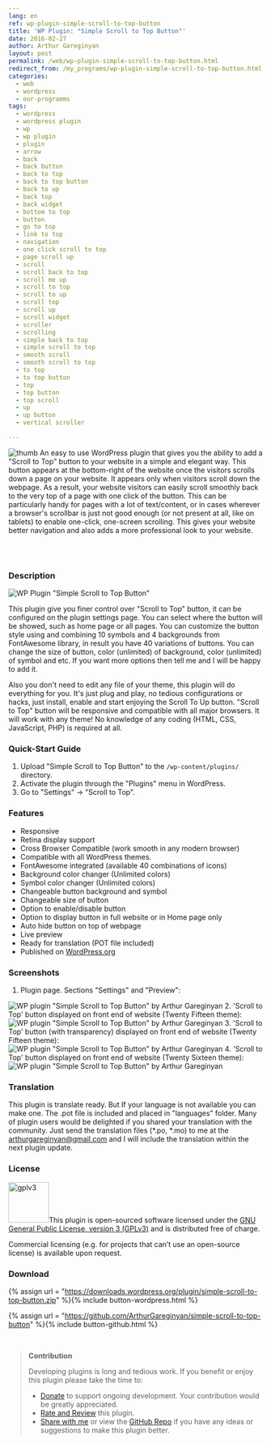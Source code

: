 ```yaml
---
lang: en
ref: wp-plugin-simple-scroll-to-top-button
title: 'WP Plugin: "Simple Scroll to Top Button"'
date: 2016-02-27
author: Arthur Gareginyan
layout: post
permalink: /web/wp-plugin-simple-scroll-to-top-button.html
redirect_from: /my_programs/wp-plugin-simple-scroll-to-top-button.html
categories:
  - web
  - wordpress
  - our-programms
tags:
  - wordpress
  - wordpress plugin
  - wp
  - wp plugin
  - plugin
  - arrow
  - back
  - back button
  - back to top
  - back to top button
  - back to up
  - back top
  - back widget
  - bottom to top
  - button
  - go to top
  - link to top
  - navigation
  - one click scroll to top
  - page scroll up
  - scroll
  - scroll back to top
  - scroll me up
  - scroll to top
  - scroll to up
  - scroll top
  - scroll up
  - scroll widget
  - scroller
  - scrolling
  - simple back to top
  - simple scroll to top
  - smooth scroll
  - smooth scroll to top
  - to top
  - to top button
  - top
  - top button
  - top scroll
  - up
  - up button
  - vertical scroller

---
```


![thumb](/images/projects/plugins/simple-scroll-to-top-button/icon.png)
An easy to use WordPress plugin that gives you the ability to add a "Scroll to Top" button to your website in a simple and elegant way. This button appears at the bottom-right of the website once the visitors scrolls down a page on your website. It appears only when visitors scroll down the webpage. As a result, your website visitors can easily scroll smoothly back to the very top of a page with one click of the button. This can be particularly handy for pages with a lot of text/content, or in cases wherever a browser's scrollbar is just not good enough (or not present at all, like on tablets) to enable one-click, one-screen scrolling. This gives your website better navigation and also adds a more professional look to your website.

<br><br>

### Description

<img src="/images/projects/plugins/simple-scroll-to-top-button/banner.png" alt="WP Plugin &quot;Simple Scroll to Top Button&quot;" />

This plugin give you finer control over "Scroll to Top" button, it can be configured on the plugin settings page. You can select where the button will be showed, such as home page or all pages. You can customize the button style using and combining 10 symbols and 4 backgrounds from FontAwesome library, in result you have 40 variations of buttons. You can change the size of button, color (unlimited) of background, color (unlimited) of symbol and etc. If you want more options then tell me and I will be happy to add it.

Also you don't need to edit any file of your theme, this plugin will do everything for you. It's just plug and play, no tedious configurations or hacks, just install, enable and start enjoying the Scroll To Up button. "Scroll to Top" button will be responsive and compatible with all major browsers. It will work with any theme! No knowledge of any coding (HTML, CSS, JavaScript, PHP) is required at all.


### Quick-Start Guide

1. Upload "Simple Scroll to Top Button" to the `/wp-content/plugins/` directory.
2. Activate the plugin through the "Plugins" menu in WordPress.
3. Go to "Settings" → "Scroll to Top".


### Features

* Responsive
* Retina display support
* Cross Browser Compatible (work smooth in any modern browser)
* Compatible with all WordPress themes.
* FontAwesome integrated (available 40 combinations of icons)
* Background color changer (Unlimited colors)
* Symbol color changer (Unlimited colors)
* Changeable button background and symbol
* Changeable size of button
* Option to enable/disable button
* Option to display button in full website or in Home page only
* Auto hide button on top of webpage
* Live preview
* Ready for translation (POT file included)
* Published on [WordPress.org](http://wordpess.org/)


### Screenshots

1. Plugin page. Sections "Settings" and "Preview":
<img src="/images/projects/plugins/simple-scroll-to-top-button/screenshot-1.png" alt="WP plugin &quot;Simple Scroll to Top Button&quot; by Arthur Gareginyan" />
2. 'Scroll to Top' button displayed on front end of website (Twenty Fifteen theme):
<img src="/images/projects/plugins/simple-scroll-to-top-button/screenshot-2.png" alt="WP plugin &quot;Simple Scroll to Top Button&quot; by Arthur Gareginyan" />
3. 'Scroll to Top' button (with transparency) displayed on front end of website (Twenty Fifteen theme):
<img src="/images/projects/plugins/simple-scroll-to-top-button/screenshot-3.png" alt="WP plugin &quot;Simple Scroll to Top Button&quot; by Arthur Gareginyan" />
4. 'Scroll to Top' button displayed on front end of website (Twenty Sixteen theme):
<img src="/images/projects/plugins/simple-scroll-to-top-button/screenshot-4.png" alt="WP plugin &quot;Simple Scroll to Top Button&quot; by Arthur Gareginyan" />


### Translation

This plugin is translate ready. But If your language is not available you can make one. The .pot file is included and placed in "languages" folder. Many of plugin users would be delighted if you shared your translation with the community. Just send the translation files (*.po, *.mo) to me at the arthurgareginyan@gmail.com and I will include the translation within the next plugin update.


### License

<img src="/images/gplv3.png" alt="gplv3" width="80" class="alignleft" style="border:none;" />This plugin is open-sourced software licensed under the <a href="http://www.gnu.org/licenses/gpl-3.0.html" title="GPLv3" target="_blank">GNU General Public License, version 3 (GPLv3)</a> and is distributed free of charge.

Commercial licensing (e.g. for projects that can’t use an open-source license) is available upon request.


### Download

{% assign url = "https://downloads.wordpress.org/plugin/simple-scroll-to-top-button.zip" %}{% include button-wordpress.html %}

{% assign url = "https://github.com/ArthurGareginyan/simple-scroll-to-top-button" %}{% include button-github.html %}


<br>

>**Contribution**
>
>Developing plugins is long and tedious work. If you benefit or enjoy this plugin please take the time to:
>
>* [Donate](http://www.arthurgareginyan.com/donate.html) to support ongoing development. Your contribution would be greatly appreciated.
>* [Rate and Review](https://wordpress.org/support/view/plugin-reviews/simple-scroll-to-top-button?rate=5#postform) this plugin.
>* [Share with me](mailto:arthurgareginyan@gmail.com) or view the [GitHub Repo](https://github.com/ArthurGareginyan/simple-scroll-to-top-button) if you have any ideas or suggestions to make this plugin better.
